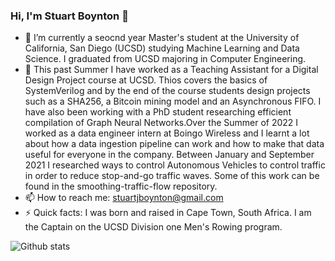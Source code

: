 ### Hi, I'm Stuart Boynton 👋

- 🔭 I’m currently a seocnd year Master's student at the University of California, San Diego (UCSD) studying Machine Learning and Data Science. I graduated from UCSD majoring in Computer Engineering.
- 🌱 This past Summer I have worked as a Teaching Assistant for a Digital Design Project course at UCSD. Thios covers the basics of SystemVerilog and by the end of the course students design projects such as a SHA256, a Bitcoin mining model and an Asynchronous FIFO. I have also been working with a PhD student researching efficient compilation of Graph Neural Networks.Over the Summer of 2022 I worked as a data engineer intern at Boingo Wireless and I learnt a lot about how a data ingestion pipeline can work and how to make that data useful for everyone in the company. Between January and September 2021 I researched ways to control Autonomous Vehicles to control traffic in order to reduce stop-and-go traffic waves. Some of this work can be found in the smoothing-traffic-flow repository.
- 📫 How to reach me: stuartjboynton@gmail.com
- ⚡ Quick facts: I was born and raised in Cape Town, South Africa. I am the Captain on the UCSD Division one Men's Rowing program. 

![Github stats](https://github-readme-stats.vercel.app/api?username=StuartBoynton1)
